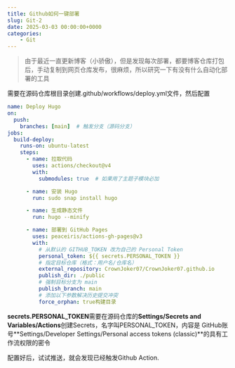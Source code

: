 ```yaml
---
title: Github如何一键部署
slug: Git-2
date: 2025-03-03 00:00:00+0000
categories:
    - Git
---
```


> 由于最近一直更新博客（小骄傲），但是发现每次部署，都要博客仓库打包后，手动复制到网页仓库发布，很麻烦，所以研究一下有没有什么自动化部署的工具

需要在源码仓库根目录创建.github/workflows/deploy.yml文件，然后配置
```yml
name: Deploy Hugo
on:
  push:
    branches: [main]  # 触发分支（源码分支）
jobs:
  build-deploy:
    runs-on: ubuntu-latest
    steps:
      - name: 拉取代码
        uses: actions/checkout@v4
        with:
          submodules: true  # 如果用了主题子模块必加

      - name: 安装 Hugo
        run: sudo snap install hugo

      - name: 生成静态文件
        run: hugo --minify

      - name: 部署到 GitHub Pages
        uses: peaceiris/actions-gh-pages@v3
        with:
          # 从默认的 GITHUB_TOKEN 改为自己的 Personal Token
          personal_token: ${{ secrets.PERSONAL_TOKEN }}  
          # 指定目标仓库（格式：用户名/仓库名）
          external_repository: CrownJoker07/CrownJoker07.github.io
          publish_dir: ./public
          # 强制目标分支为 main
          publish_branch: main
          # 添加以下参数解决历史提交冲突
          force_orphan: true构建目录
```

**secrets.PERSONAL_TOKEN**需要在源码仓库的**Settings/Secrets and Variables/Actions**创建Secrets，名字叫PERSONAL_TOKEN，内容是 GitHub账号**Settings/Developer Settings/Personal access tokens (classic)**的具有工作流权限的密令


配置好后，试试推送，就会发现已经触发Github Action.